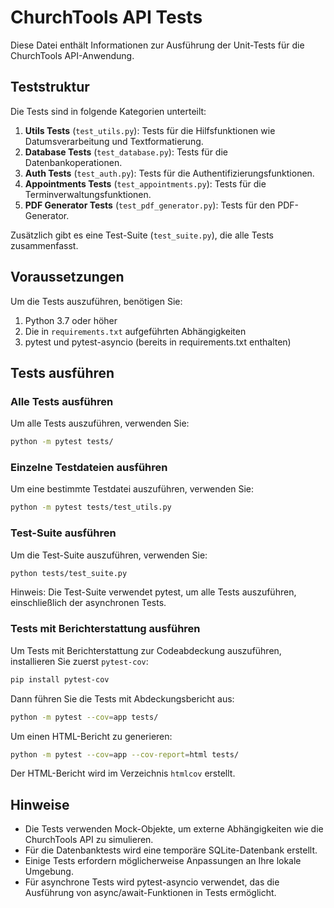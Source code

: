 # ChurchTools API Tests

Diese Datei enthält Informationen zur Ausführung der Unit-Tests für die ChurchTools API-Anwendung.

## Teststruktur

Die Tests sind in folgende Kategorien unterteilt:

1. **Utils Tests** (`test_utils.py`): Tests für die Hilfsfunktionen wie Datumsverarbeitung und Textformatierung.
2. **Database Tests** (`test_database.py`): Tests für die Datenbankoperationen.
3. **Auth Tests** (`test_auth.py`): Tests für die Authentifizierungsfunktionen.
4. **Appointments Tests** (`test_appointments.py`): Tests für die Terminverwaltungsfunktionen.
5. **PDF Generator Tests** (`test_pdf_generator.py`): Tests für den PDF-Generator.

Zusätzlich gibt es eine Test-Suite (`test_suite.py`), die alle Tests zusammenfasst.

## Voraussetzungen

Um die Tests auszuführen, benötigen Sie:

1. Python 3.7 oder höher
2. Die in `requirements.txt` aufgeführten Abhängigkeiten
3. pytest und pytest-asyncio (bereits in requirements.txt enthalten)

## Tests ausführen

### Alle Tests ausführen

Um alle Tests auszuführen, verwenden Sie:

```bash
python -m pytest tests/
```

### Einzelne Testdateien ausführen

Um eine bestimmte Testdatei auszuführen, verwenden Sie:

```bash
python -m pytest tests/test_utils.py
```

### Test-Suite ausführen

Um die Test-Suite auszuführen, verwenden Sie:

```bash
python tests/test_suite.py
```

Hinweis: Die Test-Suite verwendet pytest, um alle Tests auszuführen, einschließlich der asynchronen Tests.

### Tests mit Berichterstattung ausführen

Um Tests mit Berichterstattung zur Codeabdeckung auszuführen, installieren Sie zuerst `pytest-cov`:

```bash
pip install pytest-cov
```

Dann führen Sie die Tests mit Abdeckungsbericht aus:

```bash
python -m pytest --cov=app tests/
```

Um einen HTML-Bericht zu generieren:

```bash
python -m pytest --cov=app --cov-report=html tests/
```

Der HTML-Bericht wird im Verzeichnis `htmlcov` erstellt.

## Hinweise

- Die Tests verwenden Mock-Objekte, um externe Abhängigkeiten wie die ChurchTools API zu simulieren.
- Für die Datenbanktests wird eine temporäre SQLite-Datenbank erstellt.
- Einige Tests erfordern möglicherweise Anpassungen an Ihre lokale Umgebung.
- Für asynchrone Tests wird pytest-asyncio verwendet, das die Ausführung von async/await-Funktionen in Tests ermöglicht.